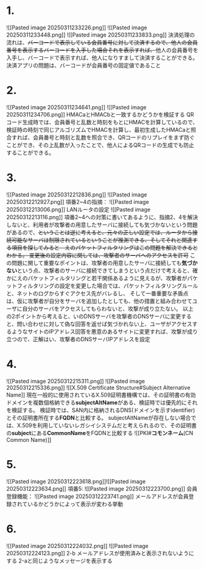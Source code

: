 # 1.
![[Pasted image 20250311233226.png]]
![[Pasted image 20250311233448.png]]
![[Pasted image 20250311233833.png]]
決済処理の流れは、~~バーコードで表示している会員番号に対して決済するので、他人の会員番号を表示するバーコードを入手した場合それを表示すれば、~~他人の会員番号を入手し、バーコードで表示すれば、他人になりすまして決済することができる。
決済アプリの問題は、バーコードが会員番号の固定値であること

# 2.
![[Pasted image 20250311234641.png]]
![[Pasted image 20250311234706.png]]
HMACaとHMACbと一致するかどうかを検証する
QRコード生成時では、会員番号と乱数と時刻をもとにHMACを計算しているので、検証時の時刻で同じアルゴリズムでHMACを計算し、最初生成したHMACaと照合すれば、会員番号と時刻と乱数を照合でき、QRコードのリプレイをまず防ぐことができ、その上乱数が入ったことで、他人によるQRコードの生成でも防止することができる。

# 3.
![[Pasted image 20250312212836.png]]
![[Pasted image 20250312212927.png]]
項番2~4の指摘：
![[Pasted image 20250312213006.png]]
LANルータの設定
![[Pasted image 20250312213116.png]]
項番2~4への対策に書いてあるように、指摘2、4を解決しないと、利用者が攻撃者の用意したサーバに接続しても気づかないという問題があるので、~~ということは逆に考えると、元々の正しい設定では、ルータから接続可能なサーバは制限されているということが推測できる、そしてそれと関連する項目を探してみると　えのパケットフィルタリングはこの問題を解決できるとわかる。
変更後の設定内容に関しては、攻撃者のサーバへのアクセスを許可~~
この問題に関して重要なポイントは、攻撃者の用意したサーバに接続しても**気づかない**という点、攻撃者のサーバに接続できてしまうという点だけで考えると、確かにえのパケットフィルタリングと若干関係あるように見えるが、攻撃者がパケットフィルタリングの設定を変更した場合では、パケットフィルタリングルールと、ネットのログからすぐアクセス先がバレるし、
そして一番重要な矛盾点は、仮に攻撃者が自分をサーバを追加したとしても、他の措置と組み合わせてユーザに自分のサーバをアクセスしてもらわないと、攻撃が成り立たない。
以上の2ポイントから考えると、いのDNSサーバを攻撃者のDNSサーバに変更すると、問い合わせに対して偽な回答を返せば気づかれない上、ユーザがアクセスするようなサイトのIPアドレス回答を悪意のあるサイトに変更すれば、攻撃が成り立つので、正解はい、攻撃者のDNSサーバIPアドレスを設定

# 4.
![[Pasted image 20250312215311.png]]
![[Pasted image 20250312215336.png]]
![[X.509 Certificate Structure#Subject Alternative Name]]
現在一般的に使用されているX.509証明書機構では、その証明書の有効ドメインを複数個格納できる**subjectAltName**がある、検証時では優先的にそれを検証する。
検証時では、SAN内に格納されるDNS(ドメインを示すidentifier)とその証明書所在する**FQDN**と比較する。
subjectAltNameが存在しない場合では、X.509を利用していないレガシイシステムだと考えられるので、その証明書の**subject**にある**CommonName**をFQDNと比較する
![[PKI#**コモンネーム**(CN Common Name)]]

# 5.
![[Pasted image 20250312223618.png]]![[Pasted image 20250312223634.png]]
項番5:
![[Pasted image 20250312223700.png]]
会員登録機能：
![[Pasted image 20250312223741.png]]
メールアドレスが会員登録されているかどうかによって表示が変わる挙動

# 6.
![[Pasted image 20250312224032.png]]
![[Pasted image 20250312224123.png]]
2-b
メールアドレスが使用済みと表示されないようにする
2-aと同じようなメッセージを表示する